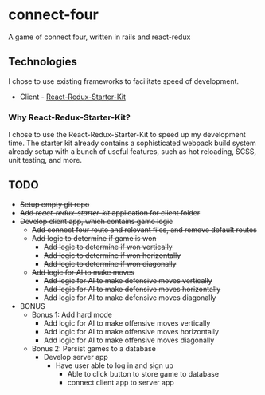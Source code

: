 # connect-four
A game of connect four, written in rails and react-redux

## Technologies
I chose to use existing frameworks to facilitate speed of development.

* Client - [React-Redux-Starter-Kit](https://github.com/davezuko/react-redux-starter-kit)

### Why React-Redux-Starter-Kit?
I chose to use the React-Redux-Starter-Kit to speed up my development time. The starter kit already contains a sophisticated webpack build system already setup with a bunch of useful features, such as hot reloading, SCSS, unit testing, and more.

## TODO
* ~~Setup empty git repo~~
* ~~Add *react-redux-starter-kit* application for client folder~~
* ~~Develop client app, which contains game logic~~
  * ~~Add connect four route and relevant files, and remove default routes~~
  * ~~Add logic to determine if game is won~~
    * ~~Add logic to determine if won vertically~~
    * ~~Add logic to determine if won horizontally~~
    * ~~Add logic to determine if won diagonally~~
  * ~~Add logic for AI to make moves~~
    * ~~Add logic for AI to make defensive moves vertically~~
    * ~~Add logic for AI to make defensive moves horizontally~~
    * ~~Add logic for AI to make defensive moves diagonally~~
* BONUS
  * Bonus 1: Add hard mode
    * Add logic for AI to make offensive moves vertically
    * Add logic for AI to make offensive moves horizontally
    * Add logic for AI to make offensive moves diagonally
  * Bonus 2: Persist games to a database
    * Develop server app
      * Have user able to log in and sign up
        * Able to click button to store game to database
        * connect client app to server app
